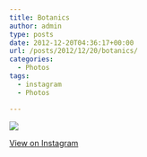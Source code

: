 ```yaml
---
title: Botanics
author: admin
type: posts
date: 2012-12-20T04:36:17+00:00
url: /posts/2012/12/20/botanics/
categories:
  - Photos
tags:
  - instagram
  - Photos

---
```

![][1]

<p class="view-instagram">
  <a href="http://instagr.am/p/TcfEBmqlhx/">View on Instagram</a>
</p>

 [1]: http://lobban.org/wordpress//HLIC/b0b388e9e6ddf8854c1ee31e375b544e.jpg